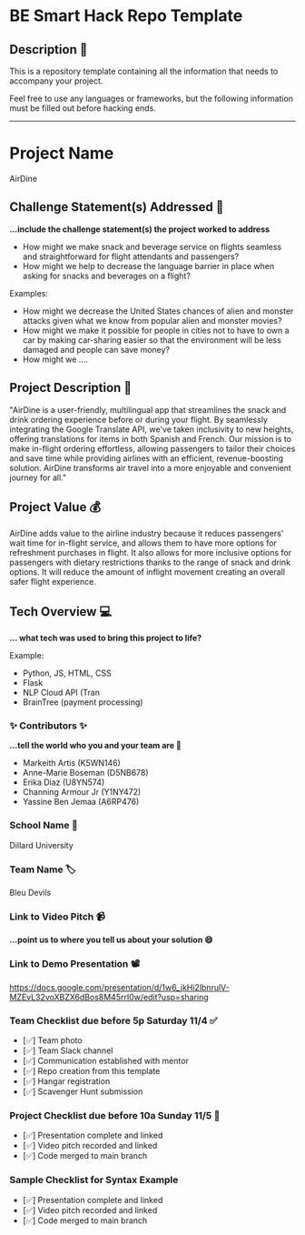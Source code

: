 # BE Smart Hack Repo Template

## Description 🚨

This is a repository template containing all the information that needs to accompany your project.

Feel free to use any languages or frameworks, but the following information must be filled out before hacking ends.

---

# Project Name

AirDine

## Challenge Statement(s) Addressed 🎯

**...include the challenge statement(s) the project worked to address**

- How might we make snack and beverage service on flights seamless and straightforward for flight attendants and passengers?
- How might we help to decrease the language barrier in place when asking for snacks and beverages on a flight?

Examples:

- How might we decrease the United States chances of alien and monster attacks given what we know from popular alien and monster movies?
- How might we make it possible for people in cities not to have to own a car by making car-sharing easier so that the environment will be less damaged and people can save money?
- How might we ....

## Project Description 🤯

"AirDine is a user-friendly, multilingual app that streamlines the snack and drink ordering experience before or during your flight. By seamlessly integrating the Google Translate API, we've taken inclusivity to new heights, offering translations for items in both Spanish and French. Our mission is to make in-flight ordering effortless, allowing passengers to tailor their choices and save time while providing airlines with an efficient, revenue-boosting solution. AirDine transforms air travel into a more enjoyable and convenient journey for all."

## Project Value 💰

AirDine adds value to the airline industry because it reduces passengers' wait time for in-flight service, and allows them to have more options for refreshment purchases in flight. It also allows for more inclusive options for passengers with dietary restrictions thanks to the range of snack and drink options. It will reduce the amount of inflight movement creating an overall safer flight experience.

## Tech Overview 💻

**... what tech was used to bring this project to life?**

Example:

- Python, JS, HTML, CSS
- Flask
- NLP Cloud API (Tran
- BrainTree (payment processing)

### ✨ Contributors ✨

**...tell the world who you and your team are 🙂**

- Markeith Artis (K5WN146)
- Anne-Marie Boseman (D5NB678)
- Erika Diaz (U8YN574)
- Channing Armour Jr (Y1NY472)
- Yassine Ben Jemaa (A6RP476)

### School Name 🏫

Dillard University

### Team Name 🏷

Bleu Devils

### Link to Video Pitch 📹

**...point us to where you tell us about your solution 😄**

### Link to Demo Presentation 📽

https://docs.google.com/presentation/d/1w6_jkHi2lbnrulV-MZEvL32voXBZX6dBos8M45rrI0w/edit?usp=sharing

### Team Checklist due before 5p Saturday 11/4 ✅

- [✅] Team photo
- [✅] Team Slack channel
- [✅] Communication established with mentor
- [✅] Repo creation from this template
- [✅] Hangar registration
- [✅] Scavenger Hunt submission

### Project Checklist due before 10a Sunday 11/5 🏁

- [✅] Presentation complete and linked
- [✅] Video pitch recorded and linked
- [✅] Code merged to main branch

### Sample Checklist for Syntax Example

- [✅] Presentation complete and linked
- [✅] Video pitch recorded and linked
- [✅] Code merged to main branch
